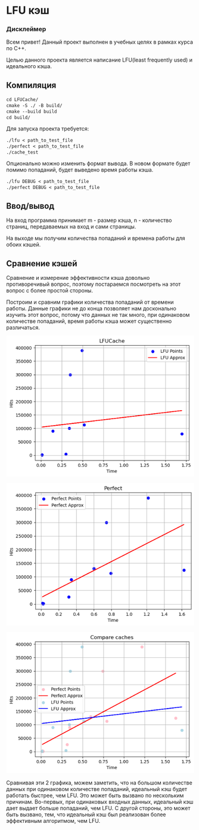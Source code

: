 # LFU кэш
### Дисклеймер
Всем привет!
Данный проект выполнен в учебных целях в рамках курса по C++. 

Целью данного проекта является написание LFU(least frequently used) и идеального кэша.

## Компиляция
```
cd LFUCache/
cmake -S ./ -B build/
cmake --build build
cd build/
```
Для запуска проекта требуется:

```
./lfu < path_to_test_file
./perfect < path_to_test_file
./cache_test
```

Опционально можно изменить формат вывода. В новом формате будет помимо попаданий, будет выведено время работы кэша.

```
./lfu DEBUG < path_to_test_file
./perfect DEBUG < path_to_test_file
```

## Ввод/вывод
На вход программа принимает m - размер кэша, n - количество страниц, передаваемых на вход и сами страницы.

На выходе мы получим количества попаданий и времена работы для обоих кэшей.

## Сравнение кэшей
Сравнение и измерение эффективности кэша довольно противоречивый вопрос, поэтому постараемся посмотреть на этот вопрос с более простой стороны. 

Построим и сравним графики количества попаданий от времени работы. Данные графики не до конца позволяет нам досконально изучить этот вопрос, потому что данных не так много, при одинаковом количестве попаданий, время работы кэша может существенно различаться.

![alt text](image/image.png)

![alt text](image/image-1.png)

![alt text](image/image-2.png)

Сравнивая эти 2 графика, можем заметить, что на большом количестве данных при одинаковом количестве попаданий, идеальный кэш будет работать быстрее, чем LFU. Это может быть вызвано по нескольким причинам. Во-первых, при одинаковых входных данных, идеальный кэш дает выдает больше попаданий, чем LFU. С другой стороны, это может быть вызвано, тем, что идеальный кэш был реализован более эффективным алгоритмом, чем LFU.